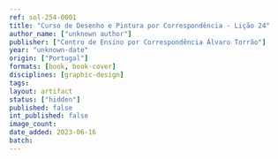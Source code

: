 ```yaml
---
ref: sol-254-0001
title: "Curso de Desenho e Pintura por Correspondência - Lição 24"
author_name: ["unknown author"]
publisher: ["Centro de Ensino por Correspondência Álvaro Torrão"]
year: "unknown-date"
origin: ["Portugal"]
formats: [book, book-cover]
disciplines: [graphic-design]
tags:
layout: artifact
status: ["hidden"]
published: false
int_published: false
image_count:
date_added: 2023-06-16
batch:
---
```

